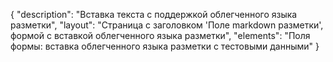 {
"description": "Вставка текста с поддержкой облегченного языка разметки",
"layout": "Страница с заголовком 'Поле markdown разметки', формой с вставкой облегченного языка разметки",
"elements": "Поля формы: вставка облегченного языка разметки с тестовыми данными"
}